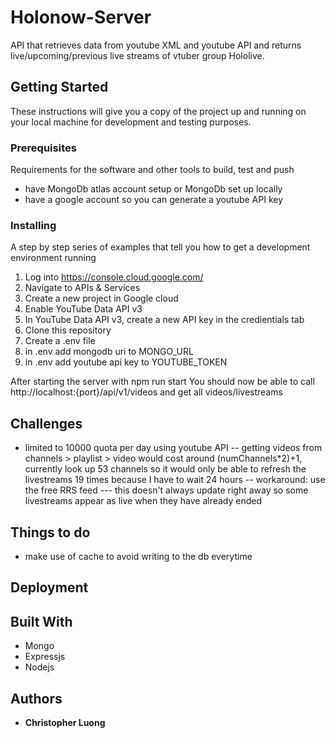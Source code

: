 # Holonow-Server

API that retrieves data from youtube XML and youtube API and returns live/upcoming/previous live streams of vtuber group Hololive.

## Getting Started

These instructions will give you a copy of the project up and running on
your local machine for development and testing purposes. 

### Prerequisites

Requirements for the software and other tools to build, test and push 
- have MongoDb atlas account setup or MongoDb set up locally 
- have a google account so you can generate a youtube API key

### Installing

A step by step series of examples that tell you how to get a development
environment running

1. Log into https://console.cloud.google.com/ 
2. Navigate to APIs & Services
3. Create a new project in Google cloud
4. Enable YouTube Data API v3
5. In YouTube Data API v3, create a new API key in the credientials tab
6. Clone this repository
7. Create a .env file
8. in .env add mongodb uri to MONGO_URL
9. in .env add youtube api key to YOUTUBE_TOKEN

After starting the server with npm run start
You should now be able to call http://localhost:{port}/api/v1/videos and get all videos/livestreams

## Challenges
- limited to 10000 quota per day using youtube API
-- getting videos from channels > playlist > video would cost around (numChannels*2)+1, currently look up 53 channels so it would only be able to refresh the livestreams 19 times because I have to wait 24 hours
-- workaround: use the free RRS feed
--- this doesn't always update right away so some livestreams appear as live when they have already ended 

## Things to do
- make use of cache to avoid writing to the db everytime

## Deployment



## Built With
  - Mongo
  - Expressjs
  - Nodejs

## Authors
  - **Christopher Luong** 

